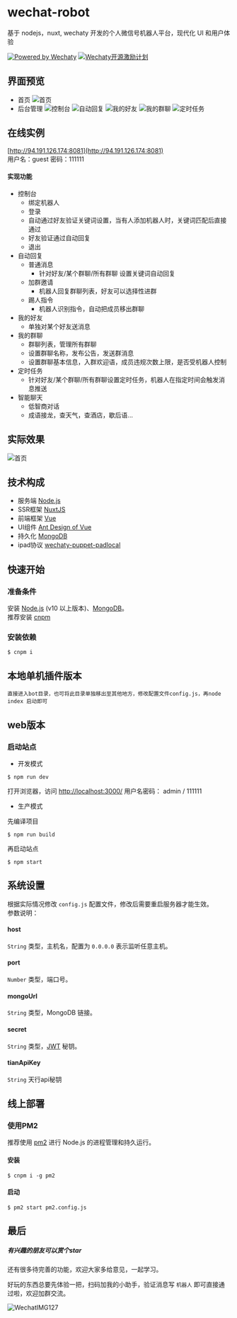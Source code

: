 # wechat-robot
基于 nodejs，nuxt, wechaty 开发的个人微信号机器人平台，现代化 UI 和用户体验

[![Powered by Wechaty](https://img.shields.io/badge/Powered%20By-Wechaty-green.svg)](https://github.com/chatie/wechaty)
[![Wechaty开源激励计划](https://img.shields.io/badge/Wechaty-开源激励计划-green.svg)](https://github.com/juzibot/Welcome/wiki/Everything-about-Wechaty)
## 界面预览
* 首页
![首页](http://pic.loveyh.com/wxbot-1.png)
* 后台管理
![控制台](http://pic.666up.cn/wxbot/1.png)
![自动回复](http://pic.666up.cn/wxbot/2.png)
![我的好友](http://pic.666up.cn/wxbot/3.png)
![我的群聊](http://pic.666up.cn/wxbot/4.png)
![定时任务](http://pic.666up.cn/wxbot/5.png)

## 在线实例
 [http://94.191.126.174:8081](http://94.191.126.174:8081)    
 用户名：guest   密码：111111
 #### 实现功能
 
+ 控制台
   - 绑定机器人
   - 登录
   - 自动通过好友验证关键词设置，当有人添加机器人时，关键词匹配后直接通过
   - 好友验证通过自动回复
   - 退出
+ 自动回复
  + 普通消息
    - 针对好友/某个群聊/所有群聊 设置关键词自动回复
  + 加群邀请
    - 机器人回复群聊列表，好友可以选择性进群
  + 踢人指令
    - 机器人识别指令，自动把成员移出群聊
+ 我的好友
  - 单独对某个好友送消息
+ 我的群聊
  - 群聊列表，管理所有群聊
  - 设置群聊名称，发布公告，发送群消息
  - 设置群聊基本信息，入群欢迎语，成员违规次数上限，是否受机器人控制
+ 定时任务
  - 针对好友/某个群聊/所有群聊设置定时任务，机器人在指定时间会触发消息推送
+ 智能聊天
  - 低智商对话
  - 成语接龙，查天气，查酒店，歇后语...

## 实际效果
![首页](http://pic.666up.cn/wxbot/chat.png)

## 技术构成
* 服务端 [Node.js](https://nodejs.org/)
* SSR框架 [NuxtJS](https://nuxtjs.org/)
* 前端框架 [Vue](https://vuejs.org/)
* UI组件 [Ant Design of Vue](https://www.antdv.com/docs/vue/introduce-cn/)
* 持久化 [MongoDB](https://www.mongodb.org/)
* ipad协议 [wechaty-puppet-padlocal](https://github.com/padlocal/wechaty-puppet-padlocal/)

## 快速开始

### 准备条件

安装 [Node.js](https://nodejs.org/en/download/) (v10 以上版本)、[MongoDB](https://www.mongodb.org/downloads/)。  
推荐安装 [cnpm](https://cnpmjs.org/) 

### 安装依赖
```Shell
$ cnpm i
```
## 本地单机插件版本

`直接进入bot目录，也可将此目录单独移出至其他地方，修改配置文件config.js，再node index 启动即可`

## web版本

### 启动站点

* 开发模式

```Shell
$ npm run dev
```

打开浏览器，访问 [http://localhost:3000/](http://localhost:3000)
用户名密码： admin / 111111

* 生产模式

先编译项目
```shell
$ npm run build
```

再启动站点
```shell
$ npm start
```



## 系统设置

根据实际情况修改 `config.js` 配置文件，修改后需要重启服务器才能生效。  
参数说明：

#### host
`String` 类型，主机名，配置为 `0.0.0.0` 表示监听任意主机。

#### port
`Number` 类型，端口号。

#### mongoUrl
`String` 类型，MongoDB 链接。

#### secret
`String` 类型，[JWT](https://github.com/auth0/node-jsonwebtoken) 秘钥。

#### tianApiKey
`String` 天行api秘钥

## 线上部署

### 使用PM2
推荐使用 [pm2](https://pm2.keymetrics.io/) 进行 Node.js 的进程管理和持久运行。

#### 安装
```Shell
$ cnpm i -g pm2
```
#### 启动
```Shell
$ pm2 start pm2.config.js
```

## 最后

##### 有兴趣的朋友可以赏个star

还有很多待完善的功能，欢迎大家多给意见，一起学习。

好玩的东西总要先体验一把，扫码加我的小助手，验证消息写 `机器人` 即可直接通过啦，欢迎加群交流。

![WechatIMG127](http://pic.666up.cn/wxbot/qrcode.png)